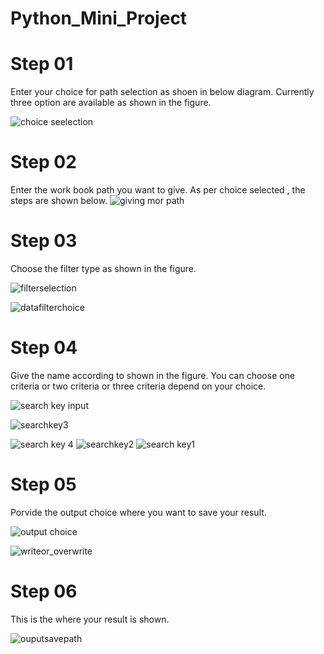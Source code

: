 # Python_Mini_Project

# Step 01
 Enter your choice for path selection as shoen in below diagram.
 Currently three option are available as shown in the figure.


![choice seelection](https://user-images.githubusercontent.com/78892310/112094318-127c0a00-8bc1-11eb-91ac-70f3e12a48dc.jpg)

# Step 02
 Enter the work book path you want to give. As per choice selected , the steps are shown below.
![giving mor path](https://user-images.githubusercontent.com/78892310/112094375-2a538e00-8bc1-11eb-977e-70cfd78e18d2.PNG)

# Step 03
 Choose the filter type as shown in the figure.
 
![filterselection](https://user-images.githubusercontent.com/78892310/112094320-13ad3700-8bc1-11eb-8910-b038558a7812.jpg)

![datafilterchoice](https://user-images.githubusercontent.com/78892310/112094374-2a538e00-8bc1-11eb-8ffc-7bbc0f26efc9.PNG)

# Step 04

Give the name according to shown in the figure. You can choose one criteria or two criteria or three criteria depend on your choice.

![search key input](https://user-images.githubusercontent.com/78892310/112094321-1445cd80-8bc1-11eb-8637-4145d87b97fa.jpg)
 

 
![searchkey3](https://user-images.githubusercontent.com/78892310/112094385-2cb5e800-8bc1-11eb-81ad-42be7476d271.PNG)

![search key 4](https://user-images.githubusercontent.com/78892310/112094382-2c1d5180-8bc1-11eb-9600-3879d31b941c.PNG)
![searchkey2](https://user-images.githubusercontent.com/78892310/112094384-2cb5e800-8bc1-11eb-86ec-e97da8fd5adb.PNG)
![search key1](https://user-images.githubusercontent.com/78892310/112094383-2c1d5180-8bc1-11eb-86d8-8fc55be6cfce.PNG)


# Step 05

Porvide the output choice where you want to save your result.



![output choice](https://user-images.githubusercontent.com/78892310/112094380-2b84bb00-8bc1-11eb-9d86-34c071531792.PNG)

![writeor_overwrite](https://user-images.githubusercontent.com/78892310/112094388-2d4e7e80-8bc1-11eb-9329-b2451f80ae43.PNG)

# Step 06 

This is the where your result is shown.

![ouputsavepath](https://user-images.githubusercontent.com/78892310/112094378-2aec2480-8bc1-11eb-8cce-a41f06fddefe.PNG)



